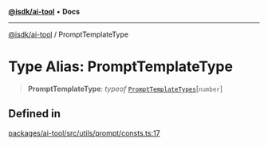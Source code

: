 [**@isdk/ai-tool**](../README.md) • **Docs**

***

[@isdk/ai-tool](../globals.md) / PromptTemplateType

# Type Alias: PromptTemplateType

> **PromptTemplateType**: *typeof* [`PromptTemplateTypes`](../variables/PromptTemplateTypes.md)\[`number`\]

## Defined in

[packages/ai-tool/src/utils/prompt/consts.ts:17](https://github.com/isdk/ai-tool.js/blob/b0813174e9b350ae47231f8e5f885150313123b0/src/utils/prompt/consts.ts#L17)
